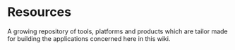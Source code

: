 # Resources

A growing repository of tools, platforms and products which are tailor made for building the applications concerned here in this wiki.